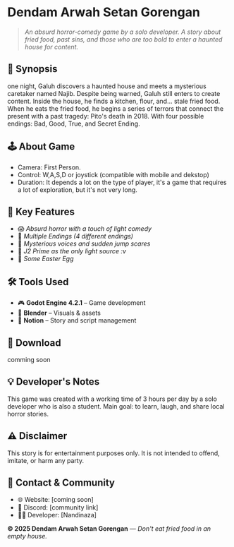 # Dendam Arwah Setan Gorengan

> *An absurd horror-comedy game by a solo developer. A story about fried food, past sins, and those who are too bold to enter a haunted house for content.*


## 📜 Synopsis
one night, Galuh discovers a haunted house and meets a mysterious caretaker named Najib. Despite being warned, Galuh still enters to create content. Inside the house, he finds a kitchen, flour, and... stale fried food. When he eats the fried food, he begins a series of terrors that connect the present with a past tragedy: Pito's death in 2018.
With four possible endings: Bad, Good, True, and Secret Ending.

## 🕹️ About Game

* Camera: First Person.
* Control: W,A,S,D or joystick (compatible with mobile and dekstop)
* Duration: It depends a lot on the type of player, it's a game that requires a lot of exploration, but it's not very long.

## 🧩 Key Features

* 😱 *Absurd horror with a touch of light comedy*
* 🔁 *Multiple Endings (4 different endings)*
* 🎵 *Mysterious voices and sudden jump scares*
* 📱 *J2 Prime as the only light source :v*
* 🍗 *Some Easter Egg*



## 🛠️ Tools Used

* 🎮 **Godot Engine 4.2.1** – Game development
* 🎨 **Blender** – Visuals & assets
* 🧾 **Notion** – Story and script management



## 🚀 Download

comming soon


## 💡 Developer's Notes
This game was created with a working time of 3 hours per day by a solo developer who is also a student. Main goal: to learn, laugh, and share local horror stories.

## ⚠️ Disclaimer
This story is for entertainment purposes only. It is not intended to offend, imitate, or harm any party.


## 📣 Contact & Community

* 🌐 Website: [coming soon]
* 💬 Discord: [community link]
* 🧑‍💻 Developer: [Nandinaza]
  

**© 2025 Dendam Arwah Setan Gorengan** — *Don't eat fried food in an empty house.*
